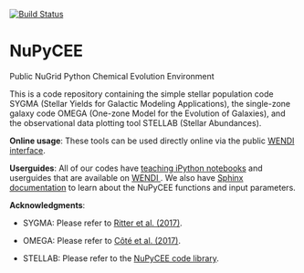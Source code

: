[![Build Status](https://travis-ci.org/NuGrid/NuPyCEE.svg?branch=master)](https://travis-ci.org/NuGrid/NuPyCEE)

NuPyCEE
=======

Public NuGrid Python Chemical Evolution Environment

This is a code repository containing the simple stellar population code SYGMA (Stellar Yields for Galactic Modeling Applications), the single-zone galaxy code OMEGA (One-zone Model for the Evolution of Galaxies), and the observational data plotting tool STELLAB (Stellar Abundances). 

**Online usage**: These tools can be used directly online via the public <a href="http://www.nugridstars.org/projects/wendi">WENDI interface</a>.

**Userguides**: All of our codes have <a href="http://nugrid.github.io/NuPyCEE/teaching.html">teaching iPython notebooks</a> and userguides that are available on <a href="http://www.nugridstars.org/projects/wendi">WENDI </a>. We also have <a href="http://nugrid.github.io/NuPyCEE/SPHINX/build/html/index.html">Sphinx documentation</a> to learn about the NuPyCEE functions and input parameters.

**Acknowledgments**: 

* SYGMA: Please refer to <a href="http://adsabs.harvard.edu/abs/2017arXiv171109172R">Ritter et al. (2017)</a>.

* OMEGA: Please refer to <a href="http://adsabs.harvard.edu/abs/2016arXiv160407824C">Côté et al. (2017)</a>.

* STELLAB: Please refer to the <a href="http://adsabs.harvard.edu/abs/2016ascl.soft10015R">NuPyCEE code library</a>.
